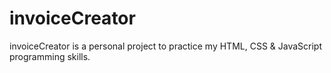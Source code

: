 # invoiceCreator
invoiceCreator is a personal project to practice my HTML, CSS & JavaScript programming skills.
